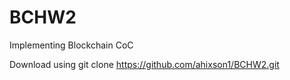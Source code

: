 # BCHW2
Implementing Blockchain CoC


Download using git clone https://github.com/ahixson1/BCHW2.git
